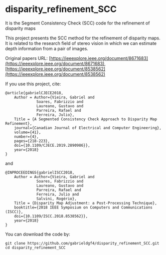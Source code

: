 # disparity_refinement_SCC
It is the Segment Consistency Check (SCC) code for the refinement of disparity maps

This project presents the SCC method for the refinement of disparity maps. It is related to the research field of stereo vision in which we can estimate depth information from a pair of images.

Original papers URL: [https://ieeexplore.ieee.org/document/8671683](https://ieeexplore.ieee.org/document/8671683), 
                     [https://ieeexplore.ieee.org/document/8538562](https://ieeexplore.ieee.org/document/8538562)

If you use this project, cite:

    @article{gabrielCJECE2018,
        Author = Author={Vieira, Gabriel and 
                  Soares, Fabrizzio and
                  Laureano, Gustavo and 
                  Parreira, Rafael and 
                  Ferreira, Julio},
        Title = {A Segmented Consistency Check Approach to Disparity Map Refinement},
        journal={Canadian Journal of Electrical and Computer Engineering},
        volume={41},
        number={4},
        pages={218-223},
        doi={10.1109/CJECE.2019.2890986}},
        year={2018}
    }
    
and

    @INPROCEEDINGS{gabrielISCC2018,
        Author = Author={Vieira, Gabriel and 
                  Soares, Fabrizzio and
                  Laureano, Gustavo and 
                  Parreira, Rafael and 
                  Ferreira, Julio and 
                  Salvini, Rogério},
        Title = {Disparity Map Adjustment: a Post-Processing Technique},
        booktitle={2018 IEEE Symposium on Computers and Communications (ISCC)}, 
        doi={10.1109/ISCC.2018.8538562}},
        year={2018}
    }
    
You can download the code by:

    git clone https://github.com/gabrieldgf4/disparity_refinement_SCC.git
    cd disparity_refinement_SCC

